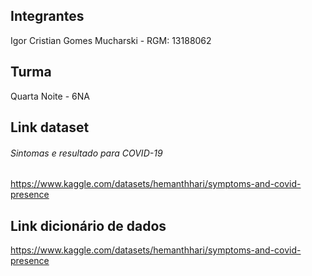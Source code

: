 ## Integrantes

Igor Cristian Gomes Mucharski - RGM: 13188062

## Turma

Quarta Noite - 6NA

## Link dataset

###### Sintomas e resultado para COVID-19

https://www.kaggle.com/datasets/hemanthhari/symptoms-and-covid-presence

## Link dicionário de dados

https://www.kaggle.com/datasets/hemanthhari/symptoms-and-covid-presence
